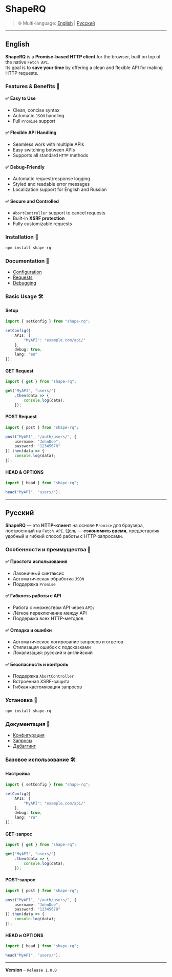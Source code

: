 
# ShapeRQ

> 🌐 Multi-language: [English](#english) | [Русский](#русский)

---

## English

**ShapeRQ** is a **Promise-based HTTP client** for the browser, built on top of the native `Fetch API`.  
Its goal is to **save your time** by offering a clean and flexible API for making HTTP requests.

### Features & Benefits 🚀

#### ✅ Easy to Use
- Clean, concise syntax
- Automatic `JSON` handling
- Full `Promise` support

#### ✅ Flexible API Handling
- Seamless work with multiple APIs
- Easy switching between APIs
- Supports all standard `HTTP` methods

#### ✅ Debug-Friendly
- Automatic request/response logging
- Styled and readable error messages
- Localization support for English and Russian

#### ✅ Secure and Controlled
- `AbortController` support to cancel requests
- Built-in **XSRF protection**
- Fully customizable requests

### Installation 💾

```bash
npm install shape-rq
````

### Documentation 🔗

* [Configuration](/docs/en/Configuration.md)
* [Requests](/docs/en/Requests.md)
* [Debugging](/docs/en/Debugging.md)

### Basic Usage 🛠️

#### Setup

```ts
import { setConfig } from "shape-rq";

setConfig({
    APIs: {
        "MyAPI": "example.com/api/"
    },
    debug: true,
    lang: "en"
});
```

#### GET Request

```ts
import { get } from "shape-rq";

get("MyAPI", "users/")
    .then(data => {
        console.log(data);
    });
```

#### POST Request

```ts
import { post } from "shape-rq";

post("MyAPI", "/auth/users/", {
    username: "JohnDoe",
    password: "12345678"
}).then(data => {
    console.log(data);
});
```

#### HEAD & OPTIONS

```ts
import { head } from "shape-rq";

head("MyAPI", "users/");
```

---

## Русский

**ShapeRQ** — это **HTTP-клиент** на основе `Promise` для браузера, построенный на `Fetch API`.
Цель — **сэкономить время**, предоставляя удобный и гибкий способ работы с HTTP-запросами.

### Особенности и преимущества 🚀

#### ✅ Простота использования

* Лаконичный синтаксис
* Автоматическая обработка `JSON`
* Поддержка `Promise`

#### ✅ Гибкость работы с API

* Работа с множеством API через `APIs`
* Лёгкое переключение между API
* Поддержка всех HTTP-методов

#### ✅ Отладка и ошибки

* Автоматическое логирование запросов и ответов
* Стилизация ошибок с подсказками
* Локализация: русский и английский

#### ✅ Безопасность и контроль

* Поддержка `AbortController`
* Встроенная XSRF-защита
* Гибкая кастомизация запросов

### Установка 💾

```bash
npm install shape-rq
```

### Документация 🔗

* [Конфигурация](/docs/ru/Конфигурация.md)
* [Запросы](/docs/ru/Запросы.md)
* [Дебаггинг](/docs/ru/Дебаггинг.md)

### Базовое использование 🛠️

#### Настройка

```ts
import { setConfig } from "shape-rq";

setConfig({
    APIs: {
        "MyAPI": "example.com/api/"
    },
    debug: true,
    lang: "ru"
});
```

#### GET-запрос

```ts
import { get } from "shape-rq";

get("MyAPI", "users/")
    .then(data => {
        console.log(data);
    });
```

#### POST-запрос

```ts
import { post } from "shape-rq";

post("MyAPI", "/auth/users/", {
    username: "JohnDoe",
    password: "12345678"
}).then(data => {
    console.log(data);
});
```

#### HEAD и OPTIONS

```ts
import { head } from "shape-rq";

head("MyAPI", "users/");
```

---

**Version** – `Release 1.0.0`